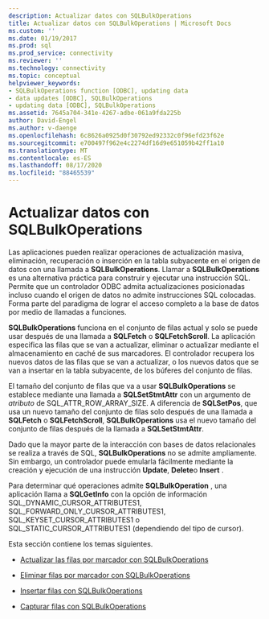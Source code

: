 ```yaml
---
description: Actualizar datos con SQLBulkOperations
title: Actualizar datos con SQLBulkOperations | Microsoft Docs
ms.custom: ''
ms.date: 01/19/2017
ms.prod: sql
ms.prod_service: connectivity
ms.reviewer: ''
ms.technology: connectivity
ms.topic: conceptual
helpviewer_keywords:
- SQLBulkOperations function [ODBC], updating data
- data updates [ODBC], SQLBulkOperations
- updating data [ODBC], SQLBulkOperations
ms.assetid: 7645a704-341e-4267-adbe-061a9fda225b
author: David-Engel
ms.author: v-daenge
ms.openlocfilehash: 6c8626a0925d0f30792ed92332c0f96efd23f62e
ms.sourcegitcommit: e700497f962e4c2274df16d9e651059b42ff1a10
ms.translationtype: MT
ms.contentlocale: es-ES
ms.lasthandoff: 08/17/2020
ms.locfileid: "88465539"
---
```

# <a name="updating-data-with-sqlbulkoperations"></a>Actualizar datos con SQLBulkOperations
Las aplicaciones pueden realizar operaciones de actualización masiva, eliminación, recuperación o inserción en la tabla subyacente en el origen de datos con una llamada a **SQLBulkOperations**. Llamar a **SQLBulkOperations** es una alternativa práctica para construir y ejecutar una instrucción SQL. Permite que un controlador ODBC admita actualizaciones posicionadas incluso cuando el origen de datos no admite instrucciones SQL colocadas. Forma parte del paradigma de lograr el acceso completo a la base de datos por medio de llamadas a funciones.  
  
 **SQLBulkOperations** funciona en el conjunto de filas actual y solo se puede usar después de una llamada a **SQLFetch** o **SQLFetchScroll**. La aplicación especifica las filas que se van a actualizar, eliminar o actualizar mediante el almacenamiento en caché de sus marcadores. El controlador recupera los nuevos datos de las filas que se van a actualizar, o los nuevos datos que se van a insertar en la tabla subyacente, de los búferes del conjunto de filas.  
  
 El tamaño del conjunto de filas que va a usar **SQLBulkOperations** se establece mediante una llamada a **SQLSetStmtAttr** con un argumento de *atributo* de SQL_ATTR_ROW_ARRAY_SIZE. A diferencia de **SQLSetPos**, que usa un nuevo tamaño del conjunto de filas solo después de una llamada a **SQLFetch** o **SQLFetchScroll**, **SQLBulkOperations** usa el nuevo tamaño del conjunto de filas después de la llamada a **SQLSetStmtAttr**.  
  
 Dado que la mayor parte de la interacción con bases de datos relacionales se realiza a través de SQL, **SQLBulkOperations** no se admite ampliamente. Sin embargo, un controlador puede emularla fácilmente mediante la creación y ejecución de una instrucción **Update**, **Delete**o **Insert** .  
  
 Para determinar qué operaciones admite **SQLBulkOperation** , una aplicación llama a **SQLGetInfo** con la opción de información SQL_DYNAMIC_CURSOR_ATTRIBUTES1, SQL_FORWARD_ONLY_CURSOR_ATTRIBUTES1, SQL_KEYSET_CURSOR_ATTRIBUTES1 o SQL_STATIC_CURSOR_ATTRIBUTES1 (dependiendo del tipo de cursor).  
  
 Esta sección contiene los temas siguientes.  
  
-   [Actualizar las filas por marcador con SQLBulkOperations](../../../odbc/reference/develop-app/updating-rows-by-bookmark-with-sqlbulkoperations.md)  
  
-   [Eliminar filas por marcador con SQLBulkOperations](../../../odbc/reference/develop-app/deleting-rows-by-bookmark-with-sqlbulkoperations.md)  
  
-   [Insertar filas con SQLBulkOperations](../../../odbc/reference/develop-app/inserting-rows-with-sqlbulkoperations.md)  
  
-   [Capturar filas con SQLBulkOperations](../../../odbc/reference/develop-app/fetching-rows-with-sqlbulkoperations.md)

